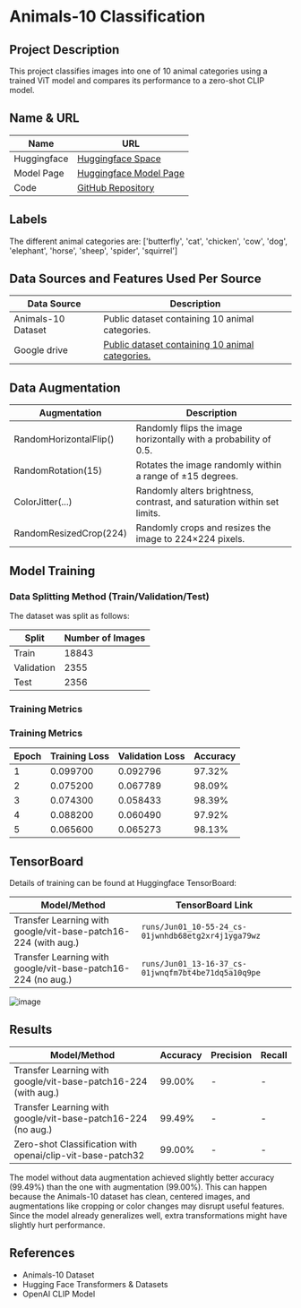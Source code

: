 
# Animals-10 Classification

## Project Description
This project classifies images into one of 10 animal categories using a trained ViT model and compares its performance to a zero-shot CLIP model.

## Name & URL

| Name           | URL                    |
|----------------|------------------------|
| Huggingface    | [Huggingface Space](https://huggingface.co/spaces/MichaelMM2000/animals10-demo) |
| Model Page     | [Huggingface Model Page](https://huggingface.co/MichaelMM2000/vit-base-animals10) |
| Code           | [GitHub Repository](https://github.com/MichaelMoeckli/cvProjectFinal) |

## Labels
The different animal categories are:
['butterfly', 'cat', 'chicken', 'cow', 'dog', 'elephant', 'horse', 'sheep', 'spider', 'squirrel']

## Data Sources and Features Used Per Source

| Data Source        | Description                                           |
|--------------------|-------------------------------------------------------|
| Animals-10 Dataset | Public dataset containing 10 animal categories.       |
| Google drive | [Public dataset containing 10 animal categories.](https://drive.google.com/file/d/14q2Qf9mukDZTZWcHMgjLbECtGd_UESHj/view)       |

## Data Augmentation

| Augmentation                 | Description                                                                 |
|-----------------------------|-----------------------------------------------------------------------------|
| RandomHorizontalFlip()      | Randomly flips the image horizontally with a probability of 0.5.            |
| RandomRotation(15)          | Rotates the image randomly within a range of ±15 degrees.                   |
| ColorJitter(...)            | Randomly alters brightness, contrast, and saturation within set limits.     |
| RandomResizedCrop(224)      | Randomly crops and resizes the image to 224×224 pixels.                     |

## Model Training

### Data Splitting Method (Train/Validation/Test)
The dataset was split as follows:

| Split      | Number of Images |
|------------|------------------|
| Train      | 18843            |
| Validation | 2355             |
| Test       | 2356             |

### Training Metrics

### Training Metrics

| Epoch | Training Loss | Validation Loss | Accuracy |
|-------|----------------|-----------------|----------|
| 1     | 0.099700       | 0.092796        | 97.32%   |
| 2     | 0.075200       | 0.067789        | 98.09%   |
| 3     | 0.074300       | 0.058433        | 98.39%   |
| 4     | 0.088200       | 0.060490        | 97.92%   |
| 5     | 0.065600       | 0.065273        | 98.13%   |

## TensorBoard

Details of training can be found at Huggingface TensorBoard:

| Model/Method                                                      | TensorBoard Link                        |
|------------------------------------------------------------------|-----------------------------------------|
| Transfer Learning with google/vit-base-patch16-224 (with aug.)   | `runs/Jun01_10-55-24_cs-01jwnhdb68etg2xr4j1yga79wz`                |
| Transfer Learning with google/vit-base-patch16-224 (no aug.)     | `runs/Jun01_13-16-37_cs-01jwnqfm7bt4be71dq5a10q9pe`                |

![image](https://github.com/user-attachments/assets/ff1708f8-8090-47a3-b5cc-5dc1bd786ee6)


## Results

| Model/Method                                                  | Accuracy | Precision | Recall |
|---------------------------------------------------------------|----------|-----------|--------|
| Transfer Learning with google/vit-base-patch16-224 (with aug.) | 99.00%   | -         | -      |
| Transfer Learning with google/vit-base-patch16-224 (no aug.)   | 99.49%   | -         | -      |
| Zero-shot Classification with openai/clip-vit-base-patch32     | 99.00%   | -         | -      |

The model without data augmentation achieved slightly better accuracy (99.49%) than the one with augmentation (99.00%). This can happen because the Animals-10 dataset has clean, centered images, and augmentations like cropping or color changes may disrupt useful features. Since the model already generalizes well, extra transformations might have slightly hurt performance.

## References
- Animals-10 Dataset
- Hugging Face Transformers & Datasets
- OpenAI CLIP Model
